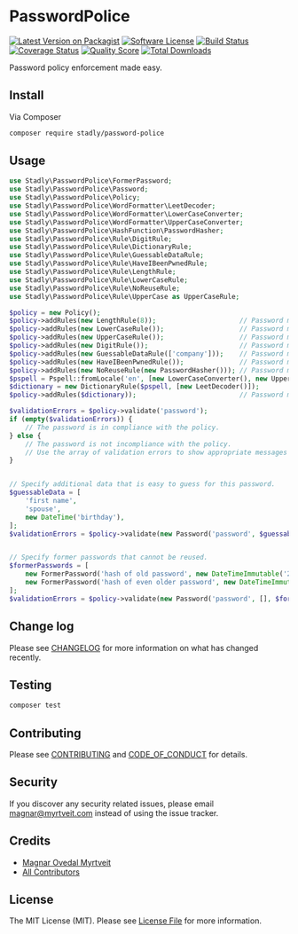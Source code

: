 # PasswordPolice

[![Latest Version on Packagist][ico-version]][link-packagist]
[![Software License][ico-license]](LICENSE.md)
[![Build Status][ico-travis]][link-travis]
[![Coverage Status][ico-scrutinizer]][link-scrutinizer]
[![Quality Score][ico-code-quality]][link-code-quality]
[![Total Downloads][ico-downloads]][link-downloads]

Password policy enforcement made easy.

## Install

Via Composer

``` bash
composer require stadly/password-police
```

## Usage

``` php
use Stadly\PasswordPolice\FormerPassword;
use Stadly\PasswordPolice\Password;
use Stadly\PasswordPolice\Policy;
use Stadly\PasswordPolice\WordFormatter\LeetDecoder;
use Stadly\PasswordPolice\WordFormatter\LowerCaseConverter;
use Stadly\PasswordPolice\WordFormatter\UpperCaseConverter;
use Stadly\PasswordPolice\HashFunction\PasswordHasher;
use Stadly\PasswordPolice\Rule\DigitRule;
use Stadly\PasswordPolice\Rule\DictionaryRule;
use Stadly\PasswordPolice\Rule\GuessableDataRule;
use Stadly\PasswordPolice\Rule\HaveIBeenPwnedRule;
use Stadly\PasswordPolice\Rule\LengthRule;
use Stadly\PasswordPolice\Rule\LowerCaseRule;
use Stadly\PasswordPolice\Rule\NoReuseRule;
use Stadly\PasswordPolice\Rule\UpperCase as UpperCaseRule;

$policy = new Policy();
$policy->addRules(new LengthRule(8));                     // Password must be at least 8 characters long.
$policy->addRules(new LowerCaseRule());                   // Password must contain lower case letters.
$policy->addRules(new UpperCaseRule());                   // Password must contain upper case letters.
$policy->addRules(new DigitRule());                       // Password must contain digits.
$policy->addRules(new GuessableDataRule(['company']));    // Password must not contain data that is easy to guess.
$policy->addRules(new HaveIBeenPwnedRule());              // Password must not be exposed in data breaches.
$policy->addRules(new NoReuseRule(new PasswordHasher())); // Password must not have been used earlier.
$pspell = Pspell::fromLocale('en', [new LowerCaseConverter(), new UpperCaseConverter()]);
$dictionary = new DictionaryRule($pspell, [new LeetDecoder()]);
$policy->addRules($dictionary));                          // Password must not contain dictionary words.

$validationErrors = $policy->validate('password');
if (empty($validationErrors)) {
    // The password is in compliance with the policy.
} else {
    // The password is not incompliance with the policy.
    // Use the array of validation errors to show appropriate messages to the user.
}


// Specify additional data that is easy to guess for this password.
$guessableData = [
    'first name',
    'spouse',
    new DateTime('birthday'),
];
$validationErrors = $policy->validate(new Password('password', $guessableData));


// Specify former passwords that cannot be reused.
$formerPasswords = [
    new FormerPassword('hash of old password', new DateTimeImmutable('2018-11-30')),
    new FormerPassword('hash of even older password', new DateTimeImmutable('2010-08-23')),
];
$validationErrors = $policy->validate(new Password('password', [], $formerPasswords));
```

## Change log

Please see [CHANGELOG](CHANGELOG.md) for more information on what has changed recently.

## Testing

``` bash
composer test
```

## Contributing

Please see [CONTRIBUTING](CONTRIBUTING.md) and [CODE_OF_CONDUCT](CODE_OF_CONDUCT.md) for details.

## Security

If you discover any security related issues, please email magnar@myrtveit.com instead of using the issue tracker.

## Credits

- [Magnar Ovedal Myrtveit][link-author]
- [All Contributors][link-contributors]

## License

The MIT License (MIT). Please see [License File](LICENSE.md) for more information.

[ico-version]: https://img.shields.io/packagist/v/stadly/password-police.svg?style=flat-square
[ico-license]: https://img.shields.io/badge/license-MIT-brightgreen.svg?style=flat-square
[ico-travis]: https://img.shields.io/travis/Stadly/PasswordPolice/master.svg?style=flat-square
[ico-scrutinizer]: https://img.shields.io/scrutinizer/coverage/g/Stadly/PasswordPolice.svg?style=flat-square
[ico-code-quality]: https://img.shields.io/scrutinizer/g/Stadly/PasswordPolice.svg?style=flat-square
[ico-downloads]: https://img.shields.io/packagist/dt/stadly/password-police.svg?style=flat-square

[link-packagist]: https://packagist.org/packages/stadly/password-police
[link-travis]: https://travis-ci.org/Stadly/PasswordPolice
[link-scrutinizer]: https://scrutinizer-ci.com/g/Stadly/PasswordPolice/code-structure
[link-code-quality]: https://scrutinizer-ci.com/g/Stadly/PasswordPolice
[link-downloads]: https://packagist.org/packages/stadly/password-police
[link-author]: https://github.com/Stadly
[link-contributors]: ../../contributors
